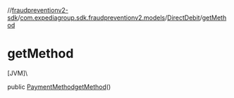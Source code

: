 //[fraudpreventionv2-sdk](../../../index.md)/[com.expediagroup.sdk.fraudpreventionv2.models](../index.md)/[DirectDebit](index.md)/[getMethod](get-method.md)

# getMethod

[JVM]\

public [PaymentMethod](../-payment-method/index.md)[getMethod](get-method.md)()
